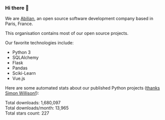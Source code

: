 ### Hi there 👋

We are [Abilian](https://abilian.com/), an open source software development company based in Paris, France.

This organisation contains most of our open source projects.

Our favorite technologies include:

- Python 3
- SQLAlchemy
- Flask
- Pandas
- Sciki-Learn
- Vue.js

Here are some automated stats about our published Python projects
([thanks Simon Willison!][sw-post]):

<!--marker-->
Total downloads: 1,680,097<br>
Total downloads/month: 13,965<br>
Total stars count: 227
<!--end-->

[sw-post]: https://simonwillison.net/2020/Jul/10/self-updating-profile-readme/